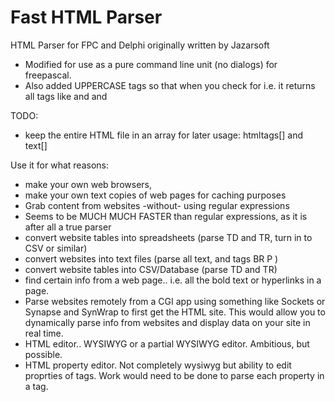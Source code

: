 # Fast HTML Parser
HTML Parser for FPC and Delphi originally written by Jazarsoft

* Modified for use as a pure command line unit (no dialogs) for freepascal.
* Also added UPPERCASE tags so that when you check for i.e. <font> it returns
  all tags like <FONT> and <FoNt> and <font>

TODO:
* keep the entire HTML file in an array for later usage: htmltags[] and text[]


Use it for what reasons:
* make your own web browsers,
* make your own text copies of web pages for caching purposes
* Grab content from websites -without- using regular expressions
* Seems to be MUCH MUCH FASTER than regular expressions, as it is after all
  a true parser
* convert website tables into spreadsheets (parse TD and TR, turn in to
  CSV or similar)
* convert websites into text files (parse all text, and tags BR P )
* convert website tables into CSV/Database (parse TD and TR)
* find certain info from a web page.. i.e. all the bold text or hyperlinks in
  a page.
* Parse websites remotely from a CGI app using something like Sockets or
  Synapse and SynWrap to first get the HTML site. This would allow you to
  dynamically parse info from websites and display data on your site in real
  time.
* HTML editor.. WYSIWYG or a partial WYSIWYG editor. Ambitious, but possible.
* HTML property editor. Not completely wysiwyg but ability to edit proprties
  of tags. Work would need to be done to parse each property in a tag.


